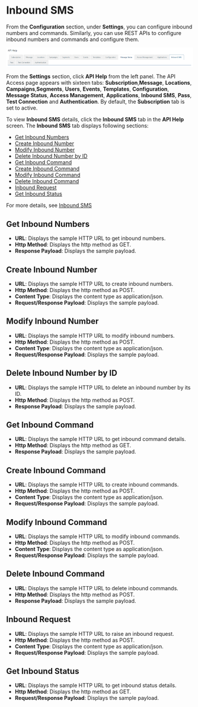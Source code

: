                            

Inbound SMS
===========

From the **Configuration** section, under **Settings**, you can configure inbound numbers and commands. Similarly, you can use REST APIs to configure inbound numbers and commands and configure them.

![](../Resources/Images/Settings/API_Help/inbound_sms_strip_635x72.png)

From the **Settings** section, click **API Help** from the left panel. The API Access page appears with sixteen tabs: **Subscription**,**Message**, **Locations**, **Campaigns**,**Segments**, **Users**, **Events**, **Templates**, **Configuration**, **Message Status**, **Access Management**, **Applications**, **Inbound SMS**, **Pass**, **Test Connection** and **Authentication**. By default, the **Subscription** tab is set to active.

To view **Inbound SMS** details, click the **Inbound SMS** tab in the **API Help** screen. The **Inbound SMS** tab displays following sections:

*   [Get Inbound Numbers](#get-inbound-numbers)
*   [Create Inbound Number](#create-inbound-number)
*   [Modify Inbound Number](#modify-inbound-number)
*   [Delete Inbound Number by ID](#delete-inbound-number-by-id)
*   [Get Inbound Command](#get-inbound-command)
*   [Create Inbound Command](#create-inbound-command)
*   [Modify Inbound Command](#modify-inbound-command)
*   [Delete Inbound Command](#delete-inbound-command)
*   [Inbound Request](#inbound-request)
*   [Get Inbound Status](#get-inbound-status)

For more details, see [Inbound SMS](../../../../Foundry/vms_messaging_apis/Content/REST_API__SMS/SMS_API.md)

Get Inbound Numbers
-------------------

*   **URL**: Displays the sample HTTP URL to get inbound numbers.
*   **Http Method**: Displays the http method as GET.
*   **Response Payload**: Displays the sample payload.

Create Inbound Number
---------------------

*   **URL**: Displays the sample HTTP URL to create inbound numbers.
*   **Http Method**: Displays the http method as POST.
*   **Content Type**: Displays the content type as application/json.
*   **Request/Response Payload**: Displays the sample payload.

Modify Inbound Number
---------------------

*   **URL**: Displays the sample HTTP URL to modify inbound numbers.
*   **Http Method**: Displays the http method as POST.
*   **Content Type**: Displays the content type as application/json.
*   **Request/Response Payload**: Displays the sample payload.

Delete Inbound Number by ID
---------------------------

*   **URL**: Displays the sample HTTP URL to delete an inbound number by its ID.
*   **Http Method**: Displays the http method as POST.
*   **Response Payload**: Displays the sample payload.

Get Inbound Command
-------------------

*   **URL**: Displays the sample HTTP URL to get inbound command details.
*   **Http Method**: Displays the http method as GET.
*   **Response Payload**: Displays the sample payload.

Create Inbound Command
----------------------

*   **URL**: Displays the sample HTTP URL to create inbound commands.
*   **Http Method**: Displays the http method as POST.
*   **Content Type**: Displays the content type as application/json.
*   **Request/Response Payload**: Displays the sample payload.

Modify Inbound Command
----------------------

*   **URL**: Displays the sample HTTP URL to modify inbound commands.
*   **Http Method**: Displays the http method as POST.
*   **Content Type**: Displays the content type as application/json.
*   **Request/Response Payload**: Displays the sample payload.

Delete Inbound Command
----------------------

*   **URL**: Displays the sample HTTP URL to delete inbound commands.
*   **Http Method**: Displays the http method as POST.
*   **Response Payload**: Displays the sample payload.

Inbound Request
---------------

*   **URL**: Displays the sample HTTP URL to raise an inbound request.
*   **Http Method**: Displays the http method as POST.
*   **Content Type**: Displays the content type as application/json.
*   **Request/Response Payload**: Displays the sample payload.

Get Inbound Status
------------------

*   **URL**: Displays the sample HTTP URL to get inbound status details.
*   **Http Method**: Displays the http method as GET.
*   **Request/Response Payload**: Displays the sample payload.
